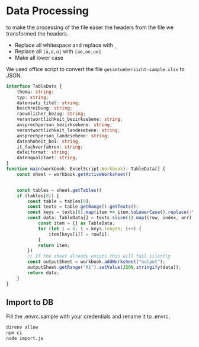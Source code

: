 # Data Processing

to make the processing of the file easer the headers from the file we transformed the headers.

- Replace all whitespace and replace with `_`
- Replace all `[ä,ö,ü]` with `[ae,oe,ue]`
- Make all lower case

We used office script to convert the file `gesamtuebersicht-sample.xlsx` to JSON.

```ts
interface TableData {
    thema: string;
    typ: string;
    datensatz_titel: string;
    beschreibung: string;
    raeumlicher_bezug: string;
    verantwortlichkeit_bezirksebene: string;
    ansprechperson_bezirksebene: string;
    verantwortlichkeit_landesebene: string;
    ansprechperson_landesebene: string;
    datenhoheit_bei: string;
    it_fachverfahren: string;
    dateiformat: string;
    datenqualitaet: string;
}
function main(workbook: ExcelScript.Workbook): TableData[] {
    const sheet = workbook.getActiveWorksheet()


    const tables = sheet.getTables()
    if (tables[0]) {
        const table = tables[0];
        const texts = table.getRange().getTexts();
        const keys = texts[0].map(item => item.toLowerCase().replace(/\s/g, "_").replace(/[Ää]/gi, "ae").replace("_-_", "_").replace("-","_"));
        const data: TableData[] = texts.slice(1).map((row, index, arr) => {
            const item = {} as TableData;
            for (let i = 0; i < keys.length; i++) {
                item[keys[i]] = row[i];
            }
            return item;
        })
        // If the sheet already exists this will fail silently
        const outputSheet = workbook.addWorksheet("output");
        outputSheet.getRange("A1").setValue(JSON.stringify(data));
        return data;
    }
}
```

## Import to DB

Fill the .envrc.sample with your credentials and rename it to .envrc.


```bash
direnv allow
npm ci
node import.js
```